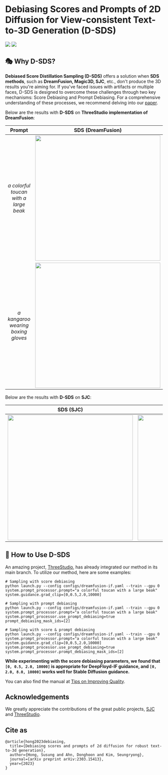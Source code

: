 # Debiasing Scores and Prompts of 2D Diffusion for View-consistent Text-to-3D Generation (D-SDS)
<a href="https://arxiv.org/abs/2303.15413"><img src="https://img.shields.io/badge/arXiv-2305.15413-B31B1B"></a>
<a href="https://susunghong.github.io/Debiased-Score-Distillation-Sampling"><img src="https://img.shields.io/badge/Project%20Page-online-brightgreen"></a>

## 🎭 Why D-SDS?

**Debiased Score Distillation Sampling (D-SDS)** offers a solution when **SDS methods**, such as **DreamFusion, Magic3D, SJC**, etc., don't produce the 3D results you're aiming for. If you've faced issues with artifacts or multiple faces, D-SDS is designed to overcome these challenges through two key mechanisms: Score Debiasing and Prompt Debiasing. For a comprehensive understanding of these processes, we recommend delving into our [paper](https://arxiv.org/abs/2303.15413).

Below are the results with **D-SDS** on **ThreeStudio implementation of DreamFusion**:

| Prompt | SDS (DreamFusion) | Debiased-SDS (Ours) |
|:---------:|:-----------------:|:-------------------:|
| *a colorful toucan with a large beak* | <img src="https://github.com/SusungHong/Debiased-Score-Distillation-Sampling/blob/gh-pages/gif_lowres/toucan_DreamFusion.gif" width="400"/> | <img src="https://github.com/SusungHong/Debiased-Score-Distillation-Sampling/blob/gh-pages/gif_lowres/toucan_ours.gif" width="400"/> |
| *a kangaroo wearing boxing gloves* | <img src="https://github.com/SusungHong/Debiased-Score-Distillation-Sampling/blob/gh-pages/gif_lowres/kangaroo_DreamFusion.gif" width="400"/> | <img src="https://github.com/SusungHong/Debiased-Score-Distillation-Sampling/blob/gh-pages/gif_lowres/kangaroo_ours.gif" width="400"/> |

Below are the results with **D-SDS** on **SJC**:

| SDS (SJC) | Debiased-SDS (Ours) |
|:-----------------:|:-------------------:|
| <img src="https://github.com/SusungHong/Debiased-Score-Distillation-Sampling/blob/gh-pages/gif_lowres/cat_etc_sjc.gif" width="400"/> | <img src="https://github.com/SusungHong/Debiased-Score-Distillation-Sampling/blob/gh-pages/gif_lowres/cat_etc_ours.gif" width="400"/> |

## 🐧 How to Use D-SDS

An amazing project, [ThreeStudio](https://github.com/threestudio-project/threestudio), has already integrated our method in its main branch. To utilize our method, here are some examples:
```
# Sampling with score debiasing
python launch.py --config configs/dreamfusion-if.yaml --train --gpu 0 system.prompt_processor.prompt="a colorful toucan with a large beak" system.guidance.grad_clip=[0,0.5,2.0,10000]

# Sampling with prompt debiasing
python launch.py --config configs/dreamfusion-if.yaml --train --gpu 0 system.prompt_processor.prompt="a colorful toucan with a large beak" system.prompt_processor.use_prompt_debiasing=true prompt_debiasing_mask_ids=[2]

# Sampling with score & prompt debiasing
python launch.py --config configs/dreamfusion-if.yaml --train --gpu 0 system.prompt_processor.prompt="a colorful toucan with a large beak" system.guidance.grad_clip=[0,0.5,2.0,10000] system.prompt_processor.use_prompt_debiasing=true system.prompt_processor.prompt_debiasing_mask_ids=[2]
```

**While experimenting with the score debiasing parameters, we found that `[0, 0.5, 2.0, 10000]` is appropriate for DeepFloyd-IF guidance, and `[0, 2.0, 8.0, 10000]` works well for Stable Diffusion guidance.**

You can also find the manual at [Tips on Improving Quality](https://github.com/threestudio-project/threestudio).

## Acknowledgements

We greatly appreciate the contributions of the great public projects, [SJC](https://github.com/pals-ttic/sjc) and [ThreeStudio](https://github.com/threestudio-project/threestudio).

## Cite as
```
@article{hong2023debiasing,
  title={Debiasing scores and prompts of 2d diffusion for robust text-to-3d generation},
  author={Hong, Susung and Ahn, Donghoon and Kim, Seungryong},
  journal={arXiv preprint arXiv:2303.15413},
  year={2023}
}
```

